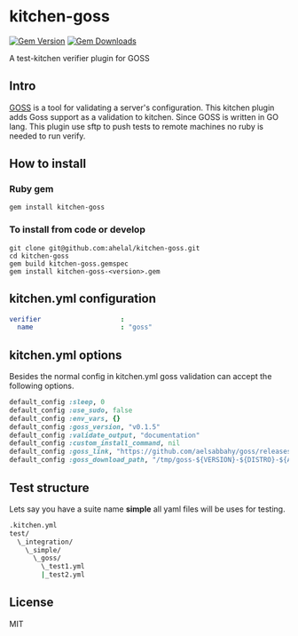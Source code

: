 # kitchen-goss
[![Gem Version](https://badge.fury.io/rb/kitchen-goss.svg)](https://badge.fury.io/rb/kitchen-goss)
[![Gem Downloads](http://ruby-gem-downloads-badge.herokuapp.com/kitchen-goss?type=total&color=brightgreen)](https://rubygems.org/gems/kitchen-goss)

A test-kitchen verifier plugin for GOSS

## Intro
[GOSS](https://github.com/aelsabbahy/goss.git) is a tool for validating a server's configuration.
This kitchen plugin adds Goss support as a validation to kitchen. Since GOSS is written in GO lang. This plugin use sftp to push tests to remote machines no ruby is needed to run verify.


## How to install

### Ruby gem
```
gem install kitchen-goss
```

### To install from code or develop
```
git clone git@github.com:ahelal/kitchen-goss.git
cd kitchen-goss
gem build kitchen-goss.gemspec
gem install kitchen-goss-<version>.gem
```

## kitchen.yml configuration
```yaml
verifier                    :
  name                      : "goss"
```

## kitchen.yml options
Besides the normal config in kitchen.yml goss validation can accept the following options.

```ruby
default_config :sleep, 0
default_config :use_sudo, false
default_config :env_vars, {}
default_config :goss_version, "v0.1.5"
default_config :validate_output, "documentation"
default_config :custom_install_command, nil
default_config :goss_link, "https://github.com/aelsabbahy/goss/releases/download/$VERSION/goss-${DISTRO}-${ARCH}"
default_config :goss_download_path, "/tmp/goss-${VERSION}-${DISTRO}-${ARCH}"
```

## Test structure

Lets say you have a suite name **simple** all yaml files will be uses for testing.


```bash
.kitchen.yml
test/
  \_integration/
    \_simple/
      \_goss/
        \_test1.yml
        |_test2.yml
```


## License

MIT

